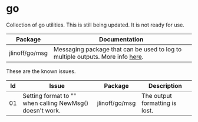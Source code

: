 # go
Collection of go utilities. This is still being updated. It is not ready for use.

| Package | Documentation |
| ------- | ------------- |
| jlinoff/go/msg | Messaging package that can be used to log to multiple outputs. More info [here](https://godoc.org/github.com/jlinoff/go/msg). |

These are the known issues.

| Id | Issue | Package | Description |
| --- | ----- | ------- | ----------- |
| 01 | Setting format to "" when calling NewMsg() doesn't work. | jlinoff/go/msg | The output formatting is lost. |
